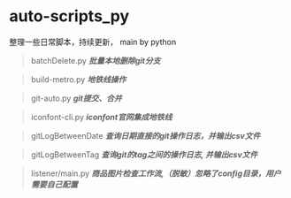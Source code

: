 # auto-scripts_py
整理一些日常脚本，持续更新， main by python

> batchDelete.py  ***批量本地删除git分支***

> build-metro.py  ***地铁线操作***

> git-auto.py  ***git提交、合并***

> iconfont-cli.py  ***iconfont官网集成地铁线***

> gitLogBetweenDate ***查询日期直接的git操作日志，并输出csv文件***

> gitLogBetweenTag ***查询git的tag之间的操作日志, 并输出csv文件***

> listener/main.py  ***商品图片检查工作流,（脱敏）忽略了config目录，用户需要自己配置***
